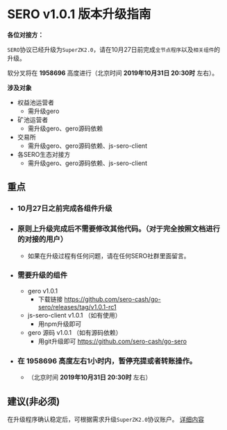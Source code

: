 # SERO v1.0.1 版本升级指南

**各位对接方：**

`SERO`协议已经升级为`SuperZK2.0`，请在10月27日前完成`全节点程序`以及`相关组件`的升级。

软分叉将在 **1958696** 高度进行（北京时间 **2019年10月31日 20:30时** 左右）。

**涉及对象**

* 权益池运营者
  * 需升级gero
* 矿池运营者
  * 需升级gero、gero源码依赖
* 交易所
  * 需升级gero、gero源码依赖、js-sero-client
* 各SERO生态对接方
  * 需升级gero、gero源码依赖、js-sero-client

## 重点

* ### 10月27日之前完成各组件升级

* ### 原则上升级完成后不需要修改其他代码。（对于完全按照文档进行的对接的用户）

  * 如果在升级过程有任何问题，请在任何SERO社群里面留言。

* ### 需要升级的组件

  * gero v1.0.1
    * 下载链接 <https://github.com/sero-cash/go-sero/releases/tag/v1.0.1-rc1>
  * js-sero-client v1.0.1 （如有使用）
    * 用npm升级即可
  * gero 源码 v1.0.1 （如有源码依赖）
    * 用git升级即可 <https://github.com/sero-cash/go-sero>

* ### 在 **1958696** 高度左右1小时内，暂停充提或者转账操作。

  * （北京时间 **2019年10月31日 20:30时** 左右）

## 建议(非必须)

在升级程序确认稳定后，可根据需求升级`SuperZK2.0`协议账户。
   [详细内容](?file=News/Report/20191020-sip5-superzk20-account-update)